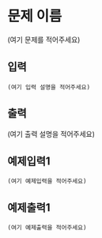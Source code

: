 # 문제 이름
(여기 문제를 적어주세요)

## 입력
```
(여기 입력 설명을 적어주세요)
```

## 출력
(여기 출력 설명을 적어주세요)


## 예제입력1
```
(여기 예제입력을 적어주세요)
```

## 예제출력1
```
(여기 예제출력을 적어주세요)
```
